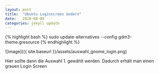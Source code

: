```yaml
---
layout: post
title:  "Ubuntu Loginscreen ändern"
date:   2020-08-09
categories: jekyll update
---
```


{% highlight bash %}
sudo update-alternatives --config gdm3-theme.gresource
{% endhighlight %}

![image]({{ site.baseurl }}/assets/auswahl_gnome_login.png)

Hier sollte dann die Auswahl 1. gewählt werden. Dadurch erhält man einen grauen Login Screen
